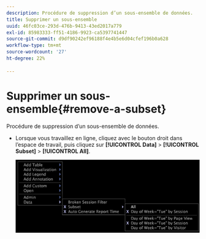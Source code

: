 ```yaml
---
description: Procédure de suppression d’un sous-ensemble de données.
title: Supprimer un sous-ensemble
uuid: 46fc03ce-293d-476b-9413-43ed2017a779
exl-id: 85983333-ff51-4186-9923-ca5397741447
source-git-commit: d9df90242ef96188f4e4b5e6d04cfef196b0a628
workflow-type: tm+mt
source-wordcount: '27'
ht-degree: 22%

---
```


# Supprimer un sous-ensemble{#remove-a-subset}

Procédure de suppression d’un sous-ensemble de données.

* Lorsque vous travaillez en ligne, cliquez avec le bouton droit dans l’espace de travail, puis cliquez sur **[!UICONTROL Data]** > **[!UICONTROL Subset]** > **[!UICONTROL All]**.

   ![](assets/mnu_Subset_All.png)
